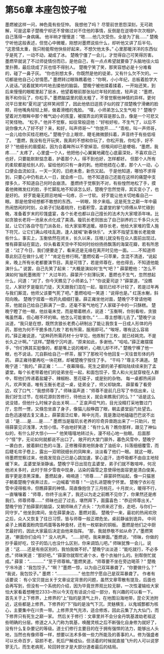 # 第56章 本座包饺子啦
墨燃被这样一问，神色竟有些怔忡。
我想他了吗？
尽管前世恩怨深刻，无可疏解，可是这辈子楚晚宁却还不曾做过对不住他的事情，反倒是在逆境中次次相护，自己落得一身病痛。
他半晌才慢慢道：“嗯……他几次受伤，全是为了我……”
楚晚宁听他这般表述，但觉心中微暖，刚想对墨燃说些什么，却听他又讲了后半句。
“这恩情太重，我只盼能帮他快些好起来，不想欠他太多。”
心里那暖洋洋的东西似乎是死了，一动不动，凝成了冰。
楚晚宁僵了一会儿，才觉得自己可笑得厉害。
墨燃早就说了不过师徒情份而已，是他自己，有一点点希望就要昏了头脑地往火焰里扑腾，最后烧成了灰也怪不得别人。
楚晚宁笑了笑，那笑容想必是十分难看的，碰了一鼻子灰。
“你也别想太多，你既然是他的徒弟，又有什么欠不欠的。一切都是他自己心甘情愿。”
墨燃转过眼珠瞧着他：“你啊，小小年纪，总板着脸学大人说话。”说着就笑吟吟地去揉他的脑袋。
楚晚宁被他揉着揉着，一开始还笑，到后来慢慢的眼眶里起了层水，他望着眼前那张灿烂年轻的脸庞，轻声说：“墨燃，我不和你玩了，你松手。”
墨燃脑袋里的筋太粗了，不曾觉察他神情的异样。更何况平日里和“夏司逆”这样笑闹惯了，因此他依旧逗孩子似的捏了捏楚晚宁滑嫩的脸颊，将他嘴角轻轻上掰，做着滑稽的鬼脸。
“噗，小师弟怎么又生气啦？”
楚晚宁望着对方眼眸中那个稚气幼小的孩童，被摆弄出的笑容是那么丑，像是一个可悲又可笑怪物。
“松手。”
他并不觉察，如往常般逗他：“好啦好啦，不生气了，以后不说你像大人了好不好？来，和好，叫声师哥～”
“你放开……”
“乖啦，叫一声师哥，一会儿给你买桂花糕吃。”
楚晚宁合上眼帘，睫毛微微颤抖着，声音终于有些低哑了。
“墨燃，我没有在开玩笑，我真的不想和你玩了，你松开我，你松手，好不好？”他细长的眉蹙起，因为合着眸所以不曾掉泪，但喉间却已是哽咽，“墨燃，我疼……”
太疼了，心里盛一个人，他把他小心翼翼地藏在心底最深处，不喜欢自己也好，只要能默默惦念着，护着那个人，得不到也好，怎样都好。
但那个人所有的柔软都是给别人的，留给他的只有一身的刺。他把他捂在心里，那个人一动，心口便会血流如注，一天一天的，旧疤未愈，新伤又起。
于是他知道，哪怕不求得到，只要心中仍有此人一日，就会疼一日。
他不知道自己还能在这样的痛楚中支撑多久，不知道自己何时会崩溃。
墨燃终于觉察到不对，有些惶然地松了手，摸着他微微发红的脸，手忙脚乱地不知该怎么好。楚晚宁忽然觉得，其实变小了，也是好的。
好歹能毫无顾忌地喊一句疼，示一寸软。
好歹能让他关切地看自己一眼。
那是他曾经想都不敢想的东西。
一转眼，除夕来临。这是死生之巅一年中最热闹悠闲的时刻，众弟子们贴着桃符，扫着积雪，孟婆堂的掌勺师傅从早忙碌到晚，准备着岁末的珍馐盛宴，各个长老也都以自己擅长的法术为大家增添年味。比如贪狼长老将一池泉水点化成了美酒。璇玑长老则放出了自己驯养的三千多只火光鼠，让它们各自守在门派各处，给大家驱寒送暖。禄存长老，他给大家堆的雪人施下符咒，让它们满山吱哇乱跑，逢人就喊“新春快乐”。
大家不指望玉衡长老能做些什么，事实上，玉衡依然在闭关，长久以来，压根儿就没有在众人面前出现过。
惟有薛蒙站在窗边，仰头看着天空中不知何时纷纷扬扬飘落的海棠花瓣，若有所思道：“过了今日，我们便要走了，看来还是无缘在离开时见他一面。……不知道师尊此刻正在做什么呢？”
“肯定在修行啊。”墨燃咬着一只苹果，含混不清道，“说起来，晚上所有长老都要演节目。真是可惜了，若是师尊在，他也得去，不知道他能演什么。”
说罢，自己先笑了起来：“大概是演如何‘生气’吧？”
薛蒙瞪他：“怎么不演如何‘抽死墨微雨’？”
大过年的，薛蒙开个刻薄玩笑，墨燃也不生气，忽然想起什么，问道：“对了，你今天瞧见了小师弟么？”
“你说夏司逆？”薛蒙道，“没瞧见，人家好歹是璇玑门徒，天天跟我们混在一起，璇玑已经不计较了，若是过年再与我们厮混，他师父该要气死了吧。”
墨燃哈哈一笑道：“说得也是。”
红莲水榭，斜阳向晚。
楚晚宁捏着一枚药丸细细打量。薛正雍坐他对面，楚晚宁不曾请他喝茶，他就自己给自己斟满了一壶，还毫不客气地吃了人家碟子中的一只酥糕。
楚晚宁瞪了他一眼，他丝毫未觉，而是嚼着糕点，说道：“玉衡啊，你别看啦，贪狼嘴虽然毒，但心眼不坏的嘛。他怎么可能害你。”
“……尊主想哪儿去了。”楚晚宁淡淡道，“我只是在想，既然贪狼长老费心研制出了能让我恢复一日成人形体的丹药，那他为何不干脆多炼几枚？若有所需，服用即可。”
“唉呀，哪有这么容易的。”薛正雍说道，“这种药所需药材十分罕见，他炼制了三枚，就已经耗完。不是长久之计啊。”
“这样。”楚晚宁沉吟道，“原来如此，多谢他。”
“哈哈。”薛正雍摆摆手，“你们俩其实挺像的，都是嘴上说的难听，心眼儿却不坏。”
楚晚宁横了他一眼，也不说话，兀自斟给自己一杯茶，服下了那枚可令他回复一天往昔形体的丹药。
薛正雍待要再吃一块花糕，却被楚晚宁按住了手。
“干吗？”尊主不满道。
楚晚宁道：“我的。”
薛正雍：“……”
夜幕降临，死生之巅的弟子都陆陆续续来到了孟婆堂。每个长老带着他们的徒弟坐在一起，和面包饺子，雪人和火光鼠穿梭在人群中，帮他们传递着盐罐子、辣椒粉、葱花碟子，或是别的杂物。
每一桌都热闹非凡，欢声笑语，唯有玉衡长老这一桌，徒弟全了，师父却缺席。
薛蒙看了看旁边，叹了口气：“我想师尊了。”
师昧温声道：“师尊不是前几日写了书信出来，让我们好生过节，在桃花源刻苦修行，待他出关，就会来瞧我们的么？”
“话是这么说没错，但他什么时候才会出关啊……”
正哀声叹气的，目光没精打采地瞥过门厅，忽然一愣，又倏忽坐直了身子，像猫儿般睁圆了眼，朝孟婆堂庭门处望去。
血色迅速褪去复又涌上，薛蒙面泛红晕，眸中光亮，竟是激动地磕磕巴巴说不出话：“是……是……是……”
墨燃当是璇玑长老养的珍奇异兽跑出来了一只助兴，觉得薛蒙见识浅薄，大惊小怪。不由地好笑道：“有什么有？瞧你那样，跟见了神仙似的，有什么好大惊小——”
他笑嘻嘻地转过头，漫不经心地一抬眼。
后面那个“怪”字，无论如何就都说不出口了。
敞开的大堂门扉外，暮色风雪中，楚晚宁一袭白衣，披着鲜红色的斗篷，正修雅得衷地侧身收了油纸伞，抖落细细覆雪，而后睫毛帘子卷上，露出一双明锐细长的凤眸来，淡淡看了他们一眼。
就这一眼，待墨燃觉察过来，他竟发现自己已是心跳加速，掌心盗汗，连呼吸都不由自主地轻缓下来。
孟婆堂渐渐静谧。楚晚宁平日出现在孟婆堂，弟子们就不敢喧哗，何况他闭关多时，此时于除夕雪夜中现身，沾染的霜雪之意使得他面容更是清白俊美，眉宇更是漆黑深重。
墨燃起身，喃喃道：“师尊……”
薛蒙砰然站起，像一只猫崽子朝着楚晚宁疾奔过去，一边喊着“师尊！”一边扎进楚晚宁怀里。
楚晚宁衣衫在雪中浸得极冷，但瞧薛蒙的神情，简直像抱住了三月桃花，十月炭火，暖得不行，一直嚷嚷着：“师尊，你终于出来了，我还以为走之前瞧不见你了，你果然还是疼我们，师尊师尊……”
师昧也迎了过去，堪然拜下，面露喜色：“恭迎师尊出关。”
楚晚宁拍了拍薛蒙的脑袋，又朝师昧点了点头：“为师来迟了些，走吧，与你们一同守岁。”
他坐到席间，坐在薛蒙身边，墨燃对面。
楚晚宁一来，最初的热闹欢欣之后，众人又恢复了往日习惯，皆与师尊一般正襟危坐。桌前静谧到诡异。
中间桌子上搁着面粉肉馅鸡蛋等各种食材，还有一枚崭新的铜板。
墨燃是他们之中厨艺最好的，因此大家最后决定由他来指挥。
“那，我就恭敬不如从命了。”墨燃笑道，“擀面你们会吗？”
没人吭声。
“……好吧，我来擀面。”墨燃说，“师昧，你做的抄手最好吃，饺子的馅儿也没什么区别，你来调馅儿吧。”
师昧犹豫一会儿，说道：“这……还是有些区别的，我怕我做不好。”
楚晚宁淡淡道：“能吃就行，不必多虑。”
师昧笑道：“那好吧。”
“薛蒙你就帮忙递个水，卷个衣袖什么的。别帮倒忙就成。”
薛蒙：“…………”
“至于师尊嘛。”墨燃笑道，“师尊要不坐在旁边喝茶？”
楚晚宁冷冷道：“我包饺子。”
“啊？”墨燃一惊，以为自己双耳暴聋了，“你要做什么？”
“我说，我包饺子。”
墨燃：“………………”
他忽然宁愿自己是双耳暴聋了。
作者有话要说：
有小宝贝提出关于文章设定背景的问题，虽然文章零散有提及，后面也会再写到，但没有一个系统的介绍，因为毕竟世界观比较无聊，一次性灌输给大家怕大家看着想睡觉2333~所以今天在有话说介绍一部分，有兴趣的可以看一下。
首先关于上下修界，上修界的“上”指的是清气上升，在地图沿海地带，昆仑天池附近，这些都是上修界。下修界的“下”指的是浊气下沉，灵魅横生，以鬼城酆都为核心，主要集中在川贵一带。上修界灵气充沛，适合修炼，因此云集了九大仙门，而下修界只有死生之巅一家。
然后关于修行：文章里并不会分金丹筑基渡劫老祖这些明确的分层。修道之人入门称为筑基，唤醒灵核之后不断强化自身修为就好了，没有什么复杂要记的等级。道士们修行主要目的在于拥有强悍的法力，能够出人头地，当然也有像师尊一样，想要以法术多做一些力所能及的善事的人。修为强盛者可以长命百岁，容颜不老，死后尸解成仙，但活着的时候就直接飞升的人可以说寥寥无几，而生老病死，轮回转世才是大部分道者最后的结局。
